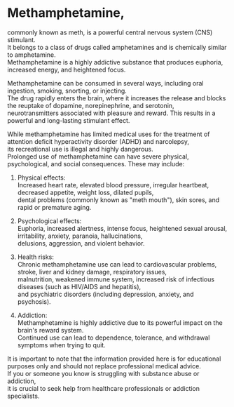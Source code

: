 # Methamphetamine, 
   commonly known as meth, is a powerful central nervous system (CNS) stimulant.    
    It belongs to a class of drugs called amphetamines and is chemically similar to amphetamine.   
     Methamphetamine is a highly addictive substance that produces euphoria, increased energy, and heightened focus.    

   Methamphetamine can be consumed in several ways, including oral ingestion, smoking, snorting, or injecting.     
    The drug rapidly enters the brain, where it increases the release and blocks the reuptake of dopamine, norepinephrine, and serotonin,    
     neurotransmitters associated with pleasure and reward. This results in a powerful and long-lasting stimulant effect.    

  While methamphetamine has limited medical uses for the treatment of attention deficit hyperactivity disorder (ADHD) and narcolepsy,        
   its recreational use is illegal and highly dangerous.     
    Prolonged use of methamphetamine can have severe physical, psychological, and social consequences. These may include:    
  
   1. Physical effects:   
       Increased heart rate, elevated blood pressure, irregular heartbeat, decreased appetite, weight loss, dilated pupils,   
        dental problems (commonly known as "meth mouth"), skin sores, and rapid or premature aging.     
   
   2. Psychological effects:   
       Euphoria, increased alertness, intense focus, heightened sexual arousal, irritability, anxiety, paranoia, hallucinations,   
        delusions, aggression, and violent behavior.   
        
   3. Health risks:   
       Chronic methamphetamine use can lead to cardiovascular problems, stroke, liver and kidney damage, respiratory issues,     
        malnutrition, weakened immune system, increased risk of infectious diseases (such as HIV/AIDS and hepatitis),     
         and psychiatric disorders (including depression, anxiety, and psychosis).    
  
   4. Addiction:    
       Methamphetamine is highly addictive due to its powerful impact on the brain's reward system.       
        Continued use can lead to dependence, tolerance, and withdrawal symptoms when trying to quit.  

It is important to note that the information provided here is for educational purposes only and should not replace professional medical advice.    
 If you or someone you know is struggling with substance abuse or addiction,     
  it is crucial to seek help from healthcare professionals or addiction specialists.   

